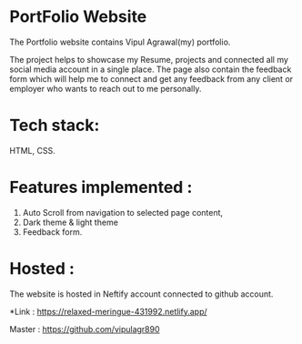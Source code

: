 # PortFolio Website

 The Portfolio website contains Vipul Agrawal(my) portfolio.
 
 The project helps to showcase my Resume, projects and connected all my social media account in a single place.
 The page also contain the feedback form which will help me to connect and get any feedback from any client or employer who wants to reach out to me personally.
 
# Tech stack:

 HTML, CSS.

# Features implemented :

  1. Auto Scroll from navigation to selected page content,
  2. Dark theme & light theme
  3. Feedback form.
  
# Hosted :
  
  The website is hosted in Neftify account connected to github account.
  
  *Link : https://relaxed-meringue-431992.netlify.app/
  
  Master : 
  https://github.com/vipulagr890
